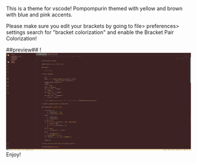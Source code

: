 This is a theme for vscode! Pompompurin themed with yellow and brown with blue and pink accents.

Please make sure you edit your brackets by going to file> preferences> settings search for "bracket colorization" and enable the Bracket Pair Colorization!

##preview##
!![preview](https://github.com/pintsenz/pompompurin-theme/blob/main/Screenshot%202024-04-19%20162405.png)
Enjoy!

